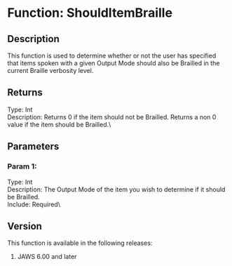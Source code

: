 # Function: ShouldItemBraille

## Description

This function is used to determine whether or not the user has specified
that items spoken with a given Output Mode should also be Brailled in
the current Braille verbosity level.

## Returns

Type: Int\
Description: Returns 0 if the item should not be Brailled. Returns a non
0 value if the item should be Brailled.\

## Parameters

### Param 1:

Type: Int\
Description: The Output Mode of the item you wish to determine if it
should be Brailled.\
Include: Required\

## Version

This function is available in the following releases:

1.  JAWS 6.00 and later

